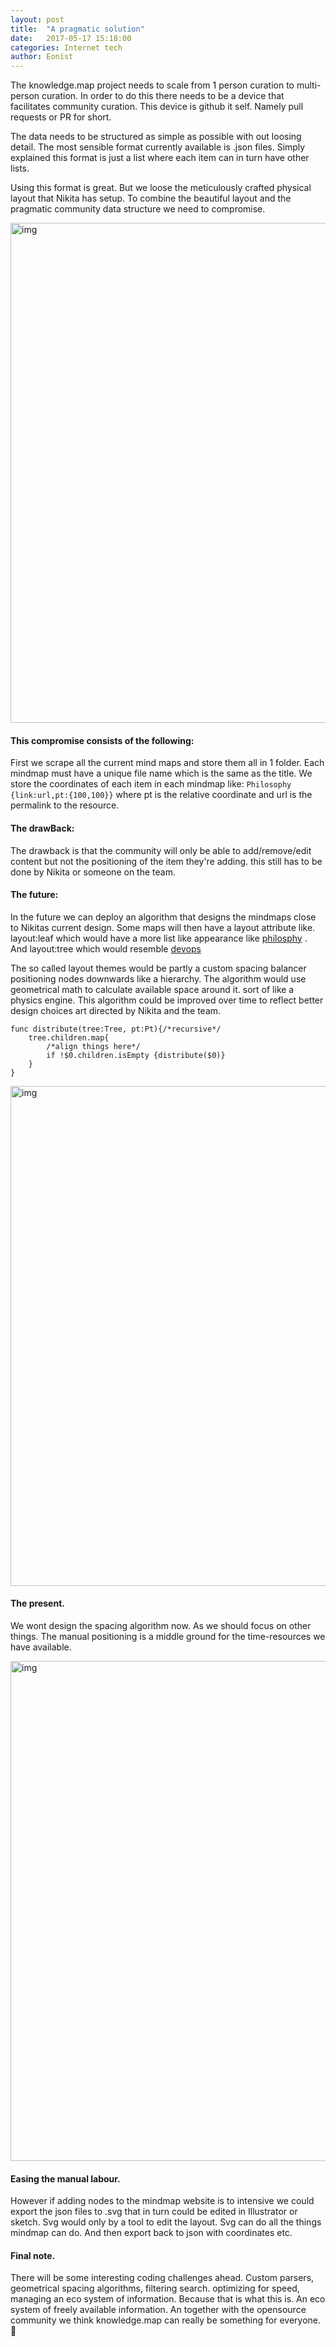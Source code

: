 ```yaml
---
layout: post
title:  "A pragmatic solution"
date:   2017-05-17 15:18:00
categories: Internet tech
author: Eonist
---
```


The knowledge.map project needs to scale from 1 person curation to multi-person curation. In order to do this there needs to be a device that facilitates community curation. This device is github it self. Namely pull requests or PR for short. 

The data needs to be structured as simple as possible with out loosing detail. The most sensible format currently available is .json files. Simply explained this format is just a list where each item can in turn have other lists. 

Using this format is great. But we loose the meticulously crafted physical layout that Nikita has setup. 
To combine the beautiful layout and the pragmatic community data structure we need to compromise. 

<img width="800" alt="img" src="https://images.pexels.com/photos/7097/people-coffee-tea-meeting.jpg?w=1260&h=750&auto=compress&cs=tinysrgb">

#### This compromise consists of the following: 

First we scrape all the current mind maps and store them all in 1 folder. Each mindmap must have a unique file name which is the same as the title. We store the coordinates of each item in each mindmap like: `Philosophy {link:url,pt:{100,100}}` where pt is the relative coordinate and url is the permalink to the resource. 

#### The drawBack:
The drawback is that the community will only be able to add/remove/edit content but not the positioning of the item they're adding. this still has to be done by Nikita or someone on the team. 

#### The future:
In the future we can deploy an algorithm that designs the mindmaps close to Nikitas current design. Some maps will then have a layout attribute like. layout:leaf which would have a more list like appearance like  [philosphy](https://my.mindnode.com/DaLRfu3ipMHEkhxuzqKTgbZPLmVGTmN7khBS3xqZ#-28.4,-144.3,2) . And layout:tree which would resemble  [devops](https://my.mindnode.com/4pT3AeEEywqSgdxTFBRgq3bmFpLs6s9YSaNMrxZY#150.3,-6.1,-1) 

The so called layout themes would be partly a custom spacing balancer positioning nodes downwards like a hierarchy. The algorithm would use geometrical math to calculate available space around it. sort of like a physics engine. This algorithm could be improved over time to reflect better design choices art directed by Nikita and the team. 

```
func distribute(tree:Tree, pt:Pt){/*recursive*/
	tree.children.map{
		/*align things here*/
		if !$0.children.isEmpty {distribute($0)}
	}
}
```

<img width="800" alt="img" src="https://images.pexels.com/photos/21661/pexels-photo.jpg?w=1260&h=750&auto=compress&cs=tinysrgb">

#### The present.
We wont design the spacing algorithm now. As we should focus on other things. The manual positioning is a middle ground for the time-resources we have available. 

<img width="800" alt="img" src="https://raw.githubusercontent.com/learn-anything/img/master/2017-05-19-150614_1153x895_scrot.png">

#### Easing the manual labour.
However if adding nodes to the mindmap website is to intensive we could export the json files to .svg that in turn could be edited in Illustrator or sketch. Svg would only by a tool to edit the layout. Svg can do all the things mindmap can do. And then export back to json with coordinates etc. 

#### Final note. 
There will be some interesting coding challenges ahead. Custom parsers, geometrical spacing algorithms, filtering search. optimizing for speed, managing an eco system of information. Because that is what this is. An eco system of freely available information. An together with the opensource community we think knowledge.map can really be something for everyone. 🌹	



